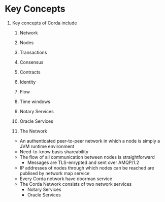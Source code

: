 # Key Concepts

1.  Key concepts of Corda include
    1.  Network
    2.  Nodes
    3.  Transactions
    4.  Consensus
    5.  Contracts
    6.  Identity
    7.  Flow
    8.  Time windows
    9.  Notary Services
    10. Oracle Services

    1.  The Network
    -   An authenticated peer-to-peer network in which a node is simply a JVM runtime environment
    -   Need-to-know basis shareability
    -   The flow of all communication between nodes is straightforward
        -   Messages are TLS-enrypted and sent over AMQP/1.2
    -   IP addresses of nodes through which nodes can be reached are publised by network map service
    -   Every Corda network have doorman service
    -   The Corda Network consists of two network services
        -   Notary Services
        -   Oracle Services